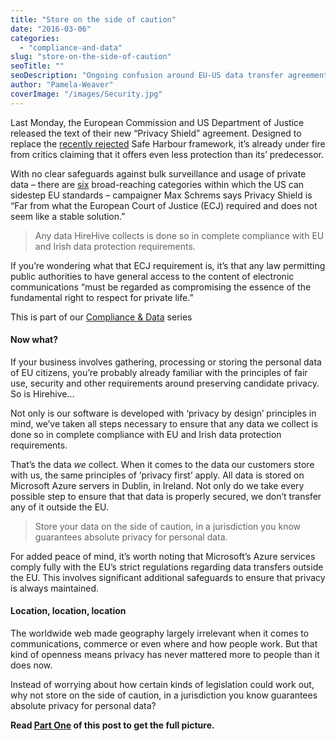 ```yaml
---
title: "Store on the side of caution"
date: "2016-03-06"
categories:
  - "compliance-and-data"
slug: "store-on-the-side-of-caution"
seoTitle: ""
seoDescription: "Ongoing confusion around EU-US data transfer agreements and privacy protection don’t have to impact on your company’s ability to hire and grow your candidate pool."
author: "Pamela-Weaver"
coverImage: "/images/Security.jpg"
---
```


Last Monday, the European Commission and US Department of Justice released the text of their new “Privacy Shield” agreement. Designed to replace the [recently rejected](http://hirehive.io/any-port-in-a-storm-eu-data-privacy-in-a-post-safe-harbour-world/) Safe Harbour framework, it’s already under fire from critics claiming that it offers even less protection than its’ predecessor.

With no clear safeguards against bulk surveillance and usage of private data – there are [six](http://www.europe-v-facebook.org/PA_PS.pdf) broad-reaching categories within which the US can sidestep EU standards – campaigner Max Schrems says Privacy Shield is “Far from what the European Court of Justice (ECJ) required and does not seem like a stable solution.”

> Any data HireHive collects is done so in complete compliance with EU and Irish data protection requirements.

If you’re wondering what that ECJ requirement is, it’s that any law permitting public authorities to have general access to the content of electronic communications “must be regarded as compromising the essence of the fundamental right to respect for private life.”

This is part of our [Compliance & Data](http://hirehive.io/compliance-and-data/ "Security & Data") series

#### Now what?

If your business involves gathering, processing or storing the personal data of EU citizens, you’re probably already familiar with the principles of fair use, security and other requirements around preserving candidate privacy. So is Hirehive…

Not only is our software is developed with ‘privacy by design’ principles in mind, we’ve taken all steps necessary to ensure that any data we collect is done so in complete compliance with EU and Irish data protection requirements.

That’s the data _we_ collect. When it comes to the data our customers store with us, the same principles of ‘privacy first’ apply. All data is stored on Microsoft Azure servers in Dublin, in Ireland. Not only do we take every possible step to ensure that that data is properly secured, we don’t transfer any of it outside the EU.

> Store your data on the side of caution, in a jurisdiction you know guarantees absolute privacy for personal data.

For added peace of mind, it’s worth noting that Microsoft’s Azure services comply fully with the EU’s strict regulations regarding data transfers outside the EU. This involves significant additional safeguards to ensure that privacy is always maintained.

#### Location, location, location

The worldwide web made geography largely irrelevant when it comes to communications, commerce or even where and how people work. But that kind of openness means privacy has never mattered more to people than it does now.

Instead of worrying about how certain kinds of legislation could work out, why not store on the side of caution, in a jurisdiction you know guarantees absolute privacy for personal data?

**Read [Part One](http://hirehive.io/any-port-in-a-storm-eu-data-privacy-in-a-post-safe-harbour-world/) of this post to get the full picture.**
